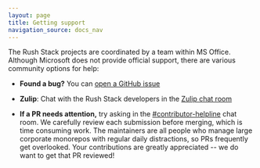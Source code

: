 ```yaml
---
layout: page
title: Getting support
navigation_source: docs_nav
---
```


The Rush Stack projects are coordinated by a team within MS Office.  Although Microsoft does not provide
official support, there are various community options for help:

- **Found a bug?** You can [open a GitHub issue](https://github.com/microsoft/rushstack/issues)

- **Zulip**: Chat with the Rush Stack developers in the [Zulip chat room](https://rushstack.zulipchat.com/)

- **If a PR needs attention,** try asking in the
  [#contributor-helpline](https://rushstack.zulipchat.com/#narrow/stream/279883-contributor-helpline)
  chat room.  We carefully review each submission before merging, which is time consuming work.  The maintainers
  are all people who manage large corporate monorepos with regular daily distractions, so PRs frequently
  get overlooked.  Your contributions are greatly appreciated -- we do want to get that PR reviewed!
